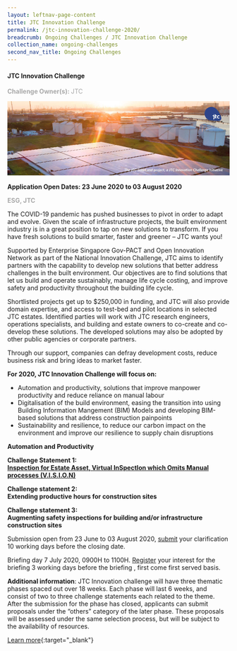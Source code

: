 ```yaml
---
layout: leftnav-page-content
title: JTC Innovation Challenge
permalink: /jtc-innovation-challenge-2020/
breadcrumb: Ongoing Challenges / JTC Innovation Challenge
collection_name: ongoing-challenges
second_nav_title: Ongoing Challenges
---
```


#### JTC Innovation Challenge

<font color="#a9a9a9"><b>Challenge Owner(s): </b>JTC</font>

[![1](/images/ongoing-challenges/JTC-Innovation-Challenge.jpg)](https://gov-pact.ipi-singapore.org/grant-call/jtc-innovation-challenge)

**Application Open Dates: 23 June 2020 to 03 August 2020**<br>

<font color=" #a9a9a9"><b>ESG, JTC</b></font>

The COVID-19 pandemic has pushed businesses to pivot in order to adapt and evolve. Given the scale of infrastructure projects, the built environment industry is in a great position to tap on new solutions to transform. If you have fresh solutions to build smarter, faster and greener – JTC wants you!

Supported by Enterprise Singapore Gov-PACT and Open Innovation Network as part of the National Innovation Challenge, JTC aims to identify partners with the capability to develop new solutions that better address challenges in the built environment. Our objectives are to find solutions that let us build and operate sustainably, manage life cycle costing, and improve safety and productivity throughout the building life cycle.

Shortlisted projects get up to $250,000 in funding, and JTC will also provide domain expertise, and access to test-bed and pilot locations in selected JTC estates. Identified parties will work with JTC research engineers, operations specialists, and building and estate owners to co-create and co-develop these solutions. The developed solutions may also be adopted by other public agencies or corporate partners.

Through our support, companies can defray development costs, reduce business risk and bring ideas to market faster. 

<b>For 2020, JTC Innovation Challenge will focus on:</b>

<ul>
  <li>Automation and productivity, solutions that improve manpower productivity and reduce reliance on manual labour</li>
  <li>Digitalisation of the build environment, easing the transition into using Building Information Mangement (BIM) Models and developing BIM-based solutions that address construction painpoints</li>
  <li>Sustainability and resilience, to reduce our carbon impact on the environment and improve our resilience to supply chain disruptions</li>
</ul>
 
<b>Automation and Productivity</b><br>

<div id="problemstatement">
<p><b>Challenge Statement 1: <br>
<a href="https://gov-pact.ipi-singapore.org/sites/default/files/Automation%20Statement%201_Inspection%20for%20Estate%20asset%20%28VISION%29_0.pdf">
Inspection for Estate Asset, Virtual InSpectIon which Omits Manual processes (V.I.S.I.O.N)
</a></b></p>
</div>
  
<div id="problemstatement">
<p><b>Challenge statement 2: <br>Extending productive hours for construction sites</b>
</p>
</div>

<div id="problemstatement">
<p><b>Challenge statement 3: <br>Augmenting safety inspections for building and/or infrastructure construction sites</b>
</p>
</div>

Submission open from 23 June to 03 August 2020, [submit](https://form.gov.sg/5edf0b2cb735b200116213b5) your clarification 10 working days before the closing date.

Briefing day 7 July 2020, 0900H to 1100H. [Register](https://form.gov.sg/5edf7083ea153a0011efd59d) your interest for the briefing 3 working days before the briefing , first come first served basis. 

<b>Additional information</b>: JTC Innovation challenge will have three thematic phases spaced out over 18 weeks. Each phase will last 6 weeks, and consist of two to three challenge statements each related to the theme. After the submission for the phase has closed, applicants can submit proposals under the “others” category of the later phase. These proposals will be assessed under the same selection process, but will be subject to the availability of resources. 

[Learn more](https://gov-pact.ipi-singapore.org/grant-call/jtc-innovation-challenge){:target="_blank"}

